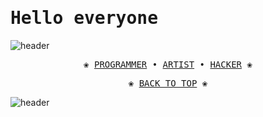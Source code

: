 # <samp> Hello everyone </samp>

![header](https://capsule-render.vercel.app/api?type=rect&color=0:ACF9F7,50:FCFCFC,100:F8ACF9&height=1)

<pre align="center">
❀ <a href="https://github.com/Yuma-Tsushima07/">PROGRAMMER</a> • <a href="">ARTIST</a> • <a href="">HACKER</a> ❀
</pre>


<pre align="center">
❀ <a href="https://github.com/Yuma-Tsushima07/Yuma-Tsushima/edit/main/README.md#-hello-everyone-">BACK TO TOP</a> ❀
</pre>
![header](https://capsule-render.vercel.app/api?type=rect&color=0:ACF9F7,50:FCFCFC,100:F8ACF9&height=1)
